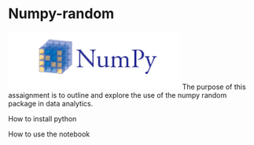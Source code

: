 # Numpy-random


![alt text](/images/numpya.PNG "numpy")
The purpose of this assaignment is to outline and explore the use of the numpy random package in 
data analytics.



How to install python


How to use the notebook




